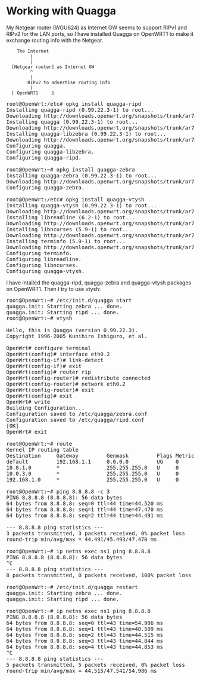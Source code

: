 Working with Quagga
===================

My Netgear router (WGU624) as Internet GW seems to support RIPv1 and RIPv2 for the LAN ports, 
so I have installed Quagga on OpenWRT1 to make it exchange routing info with the Netgear.

        The Internet
             |
             |
      [Netgear router] as Internet GW
             ^
             |
            RIPv2 to advertise routing info
             |
      [ OpenWRT1     ]

<pre>
root@OpenWrt:/etc# opkg install quagga-ripd
Installing quagga-ripd (0.99.22.3-1) to root...
Downloading http://downloads.openwrt.org/snapshots/trunk/ar71xx/packages/quagga-ripd_0.99.22.3-1_ar71xx.ipk.
Installing quagga (0.99.22.3-1) to root...
Downloading http://downloads.openwrt.org/snapshots/trunk/ar71xx/packages/quagga_0.99.22.3-1_ar71xx.ipk.
Installing quagga-libzebra (0.99.22.3-1) to root...
Downloading http://downloads.openwrt.org/snapshots/trunk/ar71xx/packages/quagga-libzebra_0.99.22.3-1_ar71xx.ipk.
Configuring quagga.
Configuring quagga-libzebra.
Configuring quagga-ripd.

root@OpenWrt:~# opkg install quagga-zebra
Installing quagga-zebra (0.99.22.3-1) to root...
Downloading http://downloads.openwrt.org/snapshots/trunk/ar71xx/packages/quagga-zebra_0.99.22.3-1_ar71xx.ipk.
Configuring quagga-zebra.

root@OpenWrt:/etc# opkg install quagga-vtysh
Installing quagga-vtysh (0.99.22.3-1) to root...
Downloading http://downloads.openwrt.org/snapshots/trunk/ar71xx/packages/quagga-vtysh_0.99.22.3-1_ar71xx.ipk.
Installing libreadline (6.2-1) to root...
Downloading http://downloads.openwrt.org/snapshots/trunk/ar71xx/packages/libreadline_6.2-1_ar71xx.ipk.
Installing libncurses (5.9-1) to root...
Downloading http://downloads.openwrt.org/snapshots/trunk/ar71xx/packages/libncurses_5.9-1_ar71xx.ipk.
Installing terminfo (5.9-1) to root...
Downloading http://downloads.openwrt.org/snapshots/trunk/ar71xx/packages/terminfo_5.9-1_ar71xx.ipk.
Configuring terminfo.
Configuring libreadline.
Configuring libncurses.
Configuring quagga-vtysh.
</pre>

I have intalled the quagga-ripd, quagga-zebra and quagga-vtysh packages on OpenWRT1. Then I try to use vtysh:

<pre>
root@OpenWrt:~# /etc/init.d/quagga start
quagga.init: Starting zebra ... done.
quagga.init: Starting ripd ... done.
root@OpenWrt:~# vtysh

Hello, this is Quagga (version 0.99.22.3).
Copyright 1996-2005 Kunihiro Ishiguro, et al.

OpenWrt# configure terminal
OpenWrt(config)# interface eth0.2
OpenWrt(config-if)# link-detect
OpenWrt(config-if)# exit
OpenWrt(config)# router rip
OpenWrt(config-router)# redistribute connected
OpenWrt(config-router)# network eth0.2
OpenWrt(config-router)# exit
OpenWrt(config)# exit
OpenWrt# write
Building Configuration...
Configuration saved to /etc/quagga/zebra.conf
Configuration saved to /etc/quagga/ripd.conf
[OK]
OpenWrt# exit

root@OpenWrt:~# route
Kernel IP routing table
Destination     Gateway         Genmask         Flags Metric Ref    Use Iface
default         192.168.1.1     0.0.0.0         UG    0      0        0 eth0.2
10.0.1.0        *               255.255.255.0   U     0      0        0 int-dvr1
10.0.3.0        *               255.255.255.0   U     0      0        0 int-dvr3
192.168.1.0     *               255.255.255.0   U     0      0        0 eth0.2

root@OpenWrt:~# ping 8.8.8.8 -c 3
PING 8.8.8.8 (8.8.8.8): 56 data bytes
64 bytes from 8.8.8.8: seq=0 ttl=44 time=44.520 ms
64 bytes from 8.8.8.8: seq=1 ttl=44 time=47.470 ms
64 bytes from 8.8.8.8: seq=2 ttl=44 time=44.491 ms

--- 8.8.8.8 ping statistics ---
3 packets transmitted, 3 packets received, 0% packet loss
round-trip min/avg/max = 44.491/45.493/47.470 ms

root@OpenWrt:~# ip netns exec ns1 ping 8.8.8.8
PING 8.8.8.8 (8.8.8.8): 56 data bytes
^C
--- 8.8.8.8 ping statistics ---
8 packets transmitted, 0 packets received, 100% packet loss

root@OpenWrt:~# /etc/init.d/quagga restart
quagga.init: Starting zebra ... done.
quagga.init: Starting ripd ... done.

root@OpenWrt:~# ip netns exec ns1 ping 8.8.8.8
PING 8.8.8.8 (8.8.8.8): 56 data bytes
64 bytes from 8.8.8.8: seq=0 ttl=43 time=54.986 ms
64 bytes from 8.8.8.8: seq=1 ttl=43 time=48.509 ms
64 bytes from 8.8.8.8: seq=2 ttl=43 time=44.515 ms
64 bytes from 8.8.8.8: seq=3 ttl=43 time=44.844 ms
64 bytes from 8.8.8.8: seq=4 ttl=43 time=44.853 ms
^C
--- 8.8.8.8 ping statistics ---
5 packets transmitted, 5 packets received, 0% packet loss
round-trip min/avg/max = 44.515/47.541/54.986 ms
</pre>

